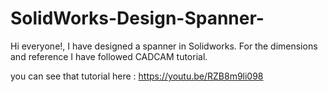# SolidWorks-Design-Spanner-

Hi everyone!, I have designed a spanner in Solidworks. For the dimensions and reference I have followed CADCAM tutorial. 




you can see that tutorial here : https://youtu.be/RZB8m9li098
